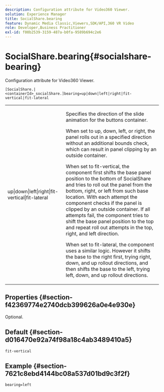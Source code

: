 ```yaml
---
description: Configuration attribute for Video360 Viewer.
solution: Experience Manager
title: SocialShare.bearing
feature: Dynamic Media Classic,Viewers,SDK/API,360 VR Video
role: Developer,Business Practitioner
exl-id: f00b2539-3159-487a-b0fa-9589b694c2e6
---
```

# SocialShare.bearing{#socialshare-bearing}

Configuration attribute for Video360 Viewer.

 `[SocialShare.|<containerId>_socialShare.]bearing=up|down|left|right|fit-vertical|fit-lateral`

<table id="table_C616483932C2482CA9794DDD7313FD7C"> 
 <tbody> 
  <tr> 
   <td colname="col1"> <p> <span class="codeph"> up|down|left|right|fit-vertical|fit-lateral</span> </p> </td> 
   <td colname="col2"> <p> Specifies the direction of the slide animation for the buttons container. </p> <p> When set to <span class="codeph"> up</span>, <span class="codeph"> down</span>, <span class="codeph"> left</span>, or <span class="codeph"> right</span>, the panel rolls out in a specified direction without an additional bounds check, which can result in panel clipping by an outside container. </p> <p>When set to <span class="codeph"> fit-vertical</span>, the component first shifts the base panel position to the bottom of SocialShare and tries to roll out the panel from the bottom, right, or left from such base location. With each attempt the component checks if the panel is clipped by an outside container. If all attempts fail, the component tries to shift the base panel position to the top and repeat roll out attempts in the top, right, and left direction. </p> <p>When set to <span class="codeph"> fit-lateral</span>, the component uses a similar logic. However it shifts the base to the right first, trying right, down, and up rollout directions, and then shifts the base to the left, trying left, down, and up rollout directions. </p> </td> 
  </tr> 
 </tbody> 
</table>

## Properties {#section-f42369774e2740dcb399626a0e4e930e}

Optional.

## Default {#section-d016470e92a74f98a18c4ab3489410a5}

`fit-vertical`

## Example {#section-7621c8ebd4144bc08a537d01bd9c3f2f}

```
bearing=left
```

